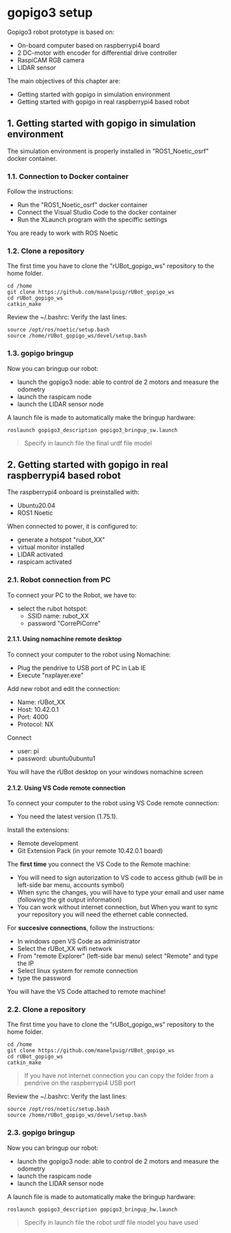 # **gopigo3 setup**

Gopigo3 robot prototype is based on:
- On-board computer based on raspberrypi4 board
- 2 DC-motor with encoder for differential drive controller
- RaspiCAM RGB camera
- LIDAR sensor

The main objectives of this chapter are:
- Getting started with gopigo in simulation environment
- Getting started with gopigo in real raspberrypi4 based robot

## **1. Getting started with gopigo in simulation environment**

The simulation environment is properly installed in "ROS1_Noetic_osrf" docker container.


### **1.1. Connection to Docker container**

Follow the instructions:
- Run the "ROS1_Noetic_osrf" docker container
- Connect the Visual Studio Code to the docker container
- Run the XLaunch program with the speciffic settings

You are ready to work with ROS Noetic

### **1.2. Clone a repository**

The first time you have to clone the "rUBot_gopigo_ws" repository to the home folder.
```shell
cd /home
git clone https://github.com/manelpuig/rUBot_gopigo_ws
cd rUBot_gopigo_ws
catkin_make
```

Review the ~/.bashrc: Verify the last lines:
```shell
source /opt/ros/noetic/setup.bash
source /home/rUBot_gopigo_ws/devel/setup.bash
```

### **1.3. gopigo bringup**

Now you can bringup our robot:
- launch the gopigo3 node: able to control de 2 motors and measure the odometry
- launch the raspicam node
- launch the LIDAR sensor node

A launch file is made to automatically make the bringup hardware:
```shell
roslaunch gopigo3_description gopigo3_bringup_sw.launch
```
> Specify in launch file the final urdf file model


## **2. Getting started with gopigo in real raspberrypi4 based robot**

The raspberrypi4 onboard is preinstalled with:
- Ubuntu20.04
- ROS1 Noetic

When connected to power, it is configured to:
- generate a hotspot "rubot_XX"
- virtual monitor installed
- LIDAR activated 
- raspicam activated 

### **2.1. Robot connection from PC**

To connect your PC to the Robot, we have to:
- select the rubot hotspot:
    - SSID name: rubot_XX 
    - password "CorrePiCorre"

#### **2.1.1. Using nomachine remote desktop**
To connect your computer to the robot using Nomachine:
- Plug the pendrive to USB port of PC in Lab IE
- Execute "nxplayer.exe" 

Add new robot and edit the connection:
- Name: rUBot_XX
- Host: 10.42.0.1
- Port: 4000
- Protocol: NX

Connect
- user: pi
- password: ubuntu0ubuntu1

You will have the rUBot desktop on your windows nomachine screen

#### **2.1.2. Using VS Code remote connection**
To connect your computer to the robot using VS Code remote connection:
- You need the latest version (1.75.1).

Install the extensions:
- Remote development
- Git Extension Pack (in your remote 10.42.0.1 board)

The **first time** you connect the VS Code to the Remote machine:

- You will need to sign autorization to VS code to access github (will be in left-side bar menu, accounts symbol)
- When sync the changes, you will have to type your email and user name (following the git output information)
- You can work without internet connection, but When you want to sync your repository you will need the ethernet cable connected.

For **succesive connections**, follow the instructions:

- In windows open VS Code as administrator
- Select the rUBot_XX wifi network
- From "remote Explorer" (left-side bar menu) select "Remote" and type the IP
- Select linux system for remote connection
- type the password

You will have the VS Code attached to remote machine!

### **2.2. Clone a repository**

The first time you have to clone the "rUBot_gopigo_ws" repository to the home folder.
```shell
cd /home
git clone https://github.com/manelpuig/rUBot_gopigo_ws
cd rUBot_gopigo_ws
catkin_make
```
> If you have not internet connection you can copy the folder from a pendrive on the raspberrypi4 USB port

Review the ~/.bashrc: Verify the last lines:
```shell
source /opt/ros/noetic/setup.bash
source /home/rUBot_gopigo_ws/devel/setup.bash
```

### **2.3. gopigo bringup**

Now you can bringup our robot:
- launch the gopigo3 node: able to control de 2 motors and measure the odometry
- launch the raspicam node
- launch the LIDAR sensor node

A launch file is made to automatically make the bringup hardware:
```shell
roslaunch gopigo3_description gopigo3_bringup_hw.launch
```
> Specify in launch file the robot urdf file model you have used
